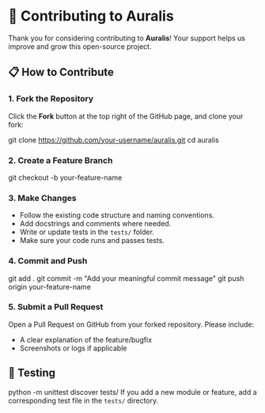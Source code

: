 # 🤝 Contributing to Auralis

Thank you for considering contributing to **Auralis**! Your support helps us improve and grow this open-source project.

## 📋 How to Contribute

### 1. Fork the Repository

Click the **Fork** button at the top right of the GitHub page, and clone your fork:

git clone https://github.com/your-username/auralis.git
cd auralis

### 2. Create a Feature Branch
git checkout -b your-feature-name

### 3. Make Changes
- Follow the existing code structure and naming conventions.
- Add docstrings and comments where needed.
- Write or update tests in the `tests/` folder.
- Make sure your code runs and passes tests.

### 4. Commit and Push
git add .
git commit -m "Add your meaningful commit message"
git push origin your-feature-name

### 5. Submit a Pull Request
Open a Pull Request on GitHub from your forked repository. Please include:
- A clear explanation of the feature/bugfix
- Screenshots or logs if applicable

## 🧪 Testing
python -m unittest discover tests/
If you add a new module or feature, add a corresponding test file in the `tests/` directory.


